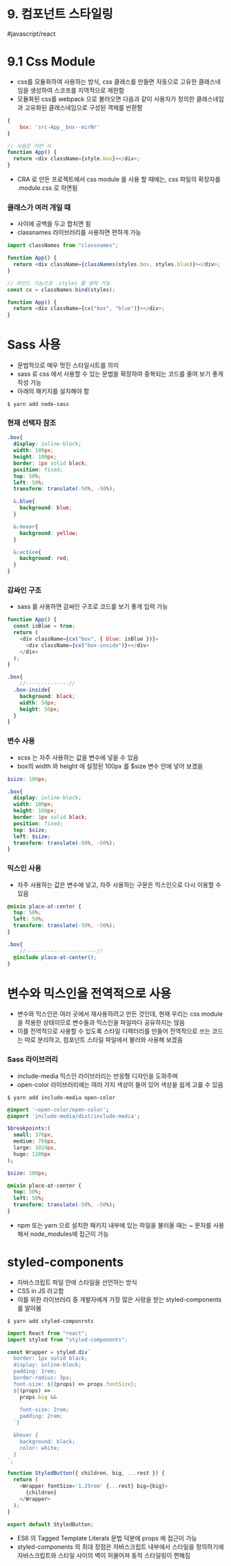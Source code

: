 # 9. 컴포넌트 스타일링
#javascript/react

# 9.1 Css Module
* css를 모듈화하여 사용하는 방식, css 클래스를 만들면 자동으로 고유한 클래스네임을 생성하여 스코프를 지역적으로 제한함
* 모듈화된 css를 webpack 으로 불러오면 다음과 같이 사용자가 정의한 클래스네임과 고유화된 클래스네임으로 구성된 객체를 반환함
```js
{
	box: 'src-App__box--mirNr'
}

// 사용은 이런 식
function App() {
  return <div className={style.box}></div>;
}
```
* CRA 로 만든 프로젝트에서 css module 를 사용 할 때에는, css 파일의 확장자를 .module.css 로 하면됨

### 클래스가 여러 개일 때
* 사이에 공백을 두고 합치면 됨
* classnames 라이브러리를 사용하면 편하게 가능
```js
import classNames from "classnames";

function App() {
  return <div className={classNames(styles.box, styles.blue)}></div>;
}

// 바인드 기능으로 .styles 를 생략 가능
const cx = classNames.bind(styles);

function App() {
  return <div className={cx("box", "blue")}></div>;
}

```

# Sass 사용
* 문법적으로 매우 멋진 스타일시트를 의미
* sass 로 css 에서 사용할 수 있는 문법을 확장하여 중복되는 코드를 줄여 보기 좋게 작성 가능
* 아래의 패키지를 설치해야 함
```
$ yarn add node-sass
```

### 현재 선택자 참조
```scss
.box{
  display: inline-block;
  width: 100px;
  height: 100px;
  border: 1px solid black;
  position: fixed;
  top: 50%;
  left: 50%;
  transform: translate(-50%, -50%);

  &.blue{
    background: blue;
  }

  &:hover{
    background: yellow;
  }

  &:active{
    background: red;
  }
}
```

### 감싸인 구조
* sass 를 사용하면 감싸인 구조로 코드를 보기 좋게 입력 가능
```js
function App() {
  const isBlue = true;
  return (
    <div className={cx("box", { blue: isBlue })}>
      <div className={cx("box-inside")}></div>
    </div>
  );
}
```
```scss
.box{
	//--------------//
  .box-inside{
    background: black;
    width: 50px;
    height: 50px;
  }
}
```

### 변수 사용
* scss 는 자주 사용하는 값을 변수에 넣을 수 있음
* box의 width 와 height 에 설정된 100px 를 $size 변수 안에 넣어 보겠음
```scss
$size: 100px;

.box{
  display: inline-block;
  width: 100px;
  height: 100px;
  border: 1px solid black;
  position: fixed;
  top: $size;
  left: $size;
  transform: translate(-50%, -50%);
}
```

### 믹스인 사용
* 자주 사용하는 값은 변수에 넣고, 자주 사용하는 구문은 믹스인으로 다시 이용할 수 있음
```scss
@mixin place-at-center {
  top: 50%;
  left: 50%;
  transform: translate(-50%, -50%);
}

.box{
	//-----------------------//
  @include place-at-center();
}
```

# 변수와 믹스인을 전역적으로 사용
* 변수와 믹스인은 여러 곳에서 재사용하려고 만든 것인데, 현재 우리는 css module 을 적용한 상태이므로 변수들과 믹스인을 파일마다 공유하지는 않음
* 이를 전역적으로 사용할 수 있도록 스타일 디렉터리를 만들어 전역적으로 쓰는 코드는 따로 분리하고, 컴포넌트 스타일 파일에서 불러와 사용해 보겠음

### Sass 라이브러리
* include-media 믹스인 라이브러리는 반응형 디자인을 도와주며
* open-color 라이브러리에는 여러 가지 색상이 들어 있어 색상을 쉽게 고를 수 있음
```
$ yarn add include-media open-color
```
```sass
@import '~open-color/open-color';
@import 'include-media/dist/include-media';

$breakpoints:(
  small: 376px,
  medium: 768px,
  large: 1024px,
  huge: 1200px
);

$size: 100px;

@mixin place-at-center {
  top: 50%;
  left: 50%;
  transform: translate(-50%, -50%);
}
```
* npm 또는 yarn 으로 설치한 패키지 내부에 있는 파일을 불러올 때는 ~ 문자를 사용해서 node_modules에 접근이 가능

# styled-components
* 자바스크립트 파일 안에 스타일을 선언하는 방식
* CSS in JS 라고함
* 이를 위한 라이브러리 중 개발자에게 가장 많은 사랑을 받는 styled-components 를 알아봄
```
$ yarn add styled-componrnts
```
```js
import React from "react";
import styled from "styled-components";

const Wrapper = styled.div`
  border: 1px solid black;
  display: inline-block;
  padding: 1rem;
  border-radius: 3px;
  font-size: ${(props) => props.fontSize};
  ${(props) =>
    props.big &&
    `
    font-size: 2rem;
    padding: 2rem;
  `}

  &hover {
    background: black;
    color: white;
  }
`;

function StyledButton({ children, big, ...rest }) {
  return (
    <Wrapper fontSize='1.25rem' {...rest} big={big}>
      {children}
    </Wrapper>
  );
}

export default StyledButton;
```
* ES6 의 Tagged Template Literals 문법 덕분에 props 에 접근이 가능
* styled-components 의 최대 장점은 자바스크립트 내부에서 스타일을 정의하기에 자바스크립트와 스타일 사이의 벽이 허물어져 동적 스타일링이 편해짐
